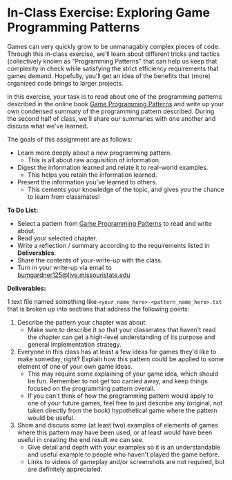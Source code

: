 # In-Class Exercise: Exploring Game Programming Patterns
Games can very quickly grow to be unmanagably complex pieces of code. Through this in-class 
exercise, we'll learn about different tricks and tactics (collectively known as "Programming 
Patterns" that can help us keep that complexity in check while satisfying the strict efficiency 
requirements that games demand. Hopefully, you'll get an idea of the benefits that (more) 
organized code brings to larger projects. 

In this exercise, your task is to read about one of the programming patterns described in the 
online book [Game Programming Patterns](http://gameprogrammingpatterns.com/contents.html) and 
write up your own condensed summary of the programming pattern described. During the second half
of class, we'll share our summaries with one another and discuss what we've learned.

The goals of this assignment are as follows:
 * Learn more deeply about a new programming pattern.
   * This is all about raw acquisition of information.
 * Digest the information learned and relate it to real-world examples.
   * This helps you retain the information learned.
 * Present the information you've learned to others.
   * This cements your knowledge of the topic, and gives you the chance to learn from classmates!

**To Do List:**

 * Select a pattern from [Game Programming Patterns](http://gameprogrammingpatterns.com/contents.html) 
to read and write about.
 * Read your selected chapter.
 * Write a reflection / summary according to the requirements listed in **Deliverables**.
 * Share the contents of your-write-up with the class.
 * Turn in your write-up via email to bumgardner125@live.missouristate.edu
 
**Deliverables:** 

1 text file named something like `<your_name_here>-<pattern_name_here>.txt` that 
is broken up into sections that address the following points:

 1. Describe the pattern your chapter was about.
    * Make sure to describe it so that your classmates that haven't read the chapter can get a 
high-level understanding of its purpose and general implementation strategy. 
 2. Everyone in this class has at least a few ideas for games they'd like to make someday, right? 
Explain how this pattern could be applied to some element of one of your own game ideas.
    * This may require some explaining of your game idea, which should be fun. Remember to not get 
too carried away, and keep things focused on the programming pattern overall.
    * If you can't think of how the programming pattern would apply to one of your future games, 
feel free to just describe any (original, not taken directly from the book) hypothetical game where 
the pattern would be useful.
 3. Show and discuss some (at least two) examples of elements of games where this pattern may have 
been used, or at least would have been useful in creating the end result we can see.
    * Give detail and depth with your examples so it is an understandable and useful example to 
people who haven't played the game before.
    * Links to videos of gameplay and/or screenshots are not required, but are definitely 
appreciated.
